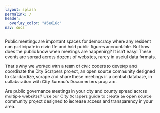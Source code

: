 ```yaml
---
layout: splash
permalink: /
header:
  overlay_color: "#5e616c"
nav: docs
---
```


Public meetings are important spaces for democracy where any resident can participate in civic life and hold public figures accountable. But how does the public know when meetings are happening? It isn't easy! These events are spread across dozens of websites, rarely in useful data formats.

That's why we worked with a team of civic coders to develop and coordinate the City Scrapers project, an open source community designed to standardize, scrape and share these meetings in a central database, in collaboration with City Bureau's Documenters program.

Are public governance meetings in your city and county spread across multiple websites? Use our City Scrapers guide to create an open source community project designed to increase access and transparency in your area.
